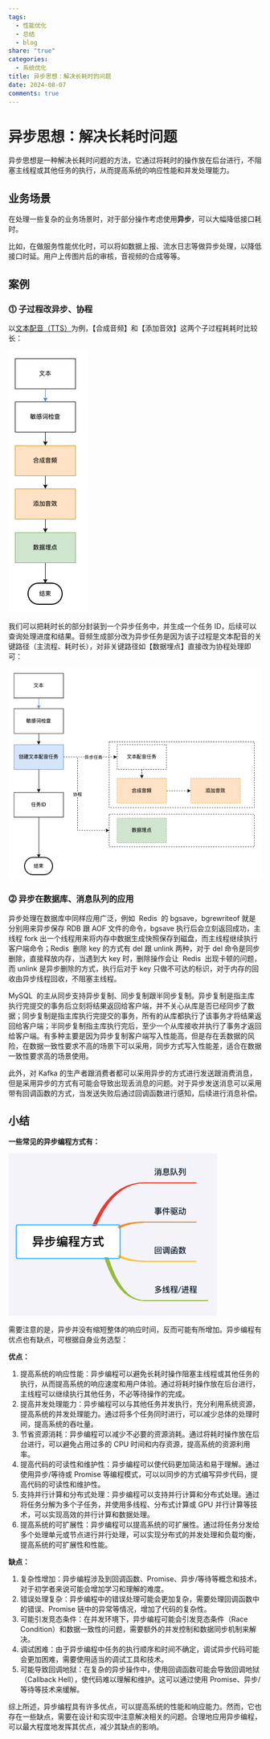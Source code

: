```yaml
---
tags:
  - 性能优化
  - 总结
  - blog
share: "true"
categories:
  - 系统优化
title: 异步思想：解决长耗时的问题
date: 2024-08-07
comments: true
---
```


# 异步思想：解决长耗时问题

异步思想是一种解决长耗时问题的方法，它通过将耗时的操作放在后台进行，不阻塞主线程或其他任务的执行，从而提高系统的响应性能和并发处理能力。

## 业务场景

在处理一些复杂的业务场景时，对于部分操作考虑使用**异步**，可以大幅降低接口耗时。

比如，在做服务性能优化时，可以将如数据上报、流水日志等做异步处理，以降低接口时延。用户上传图片后的审核，音视频的合成等等。

## 案例

### **⓵ 子过程改异步、协程**

以[文本配音（TTS）](https://kf.zenvideo.qq.com/help/doc?id=dcccf9045b50dca3)为例，【合成音频】和【添加音效】这两个子过程耗耗时比较长：

![](assets/images/8f6ddfe0832db6b1d7ea0f9e76ddeb77_MD5.png)

我们可以把耗时长的部分封装到一个异步任务中，并生成一个任务 ID，后续可以查询处理进度和结果。音频生成部分改为异步任务是因为该子过程是文本配音的关键路径（主流程、耗时长），对非关键路径如【数据埋点】直接改为协程处理即可：

![](assets/images/d4a2d43f6bff5383e547c2366f5240ff_MD5.png)

### **⓶ 异步在数据库、消息队列的应用**

异步处理在数据库中同样应用广泛，例如  Redis  的 bgsave，bgrewriteof 就是分别用来异步保存 RDB 跟 AOF 文件的命令，bgsave 执行后会立刻返回成功，主线程 fork 出一个线程用来将内存中数据生成快照保存到磁盘，而主线程继续执行客户端命令；Redis  删除 key 的方式有 del 跟 unlink 两种，对于 del 命令是同步删除，直接释放内存，当遇到大 key 时，删除操作会让  Redis  出现卡顿的问题，而 unlink 是异步删除的方式，执行后对于 key 只做不可达的标识，对于内存的回收由异步线程回收，不阻塞主线程。

MySQL  的主从同步支持异步复制、同步复制跟半同步复制。异步复制是指主库执行完提交的事务后立刻将结果返回给客户端，并不关心从库是否已经同步了数据；同步复制是指主库执行完提交的事务，所有的从库都执行了该事务才将结果返回给客户端；半同步复制指主库执行完后，至少一个从库接收并执行了事务才返回给客户端。有多种主要是因为异步复制客户端写入性能高，但是存在丢数据的风险，在数据一致性要求不高的场景下可以采用，同步方式写入性能差，适合在数据一致性要求高的场景使用。

此外，对 Kafka 的生产者跟消费者都可以采用异步的方式进行发送跟消费消息，但是采用异步的方式有可能会导致出现丢消息的问题。对于异步发送消息可以采用带有回调函数的方式，当发送失败后通过回调函数进行感知，后续进行消息补偿。

## 小结

**一些常见的异步编程方式有：**

![](assets/images/38d2fb76c1e1baf507a3ac2d27c8a10b_MD5.png)

需要注意的是，异步并没有缩短整体的响应时间，反而可能有所增加。异步编程有优点也有缺点，可根据自身业务选型：

**优点：**

1. 提高系统的响应性能：异步编程可以避免长耗时操作阻塞主线程或其他任务的执行，从而提高系统的响应速度和用户体验。通过将耗时操作放在后台进行，主线程可以继续执行其他任务，不必等待操作的完成。
2. 提高并发处理能力：异步编程可以与其他任务并发执行，充分利用系统资源，提高系统的并发处理能力。通过将多个任务同时进行，可以减少总体的处理时间，提高系统的吞吐量。
3. 节省资源消耗：异步编程可以减少不必要的资源消耗。通过将耗时操作放在后台进行，可以避免占用过多的 CPU 时间和内存资源，提高系统的资源利用率。
4. 提高代码的可读性和维护性：异步编程可以使代码更加简洁和易于理解。通过使用异步/等待或 Promise 等编程模式，可以以同步的方式编写异步代码，提高代码的可读性和维护性。
5. 支持并行计算和分布式处理：异步编程可以支持并行计算和分布式处理。通过将任务分解为多个子任务，并使用多线程、分布式计算或 GPU 并行计算等技术，可以实现高效的并行计算和数据处理。
6. 提高系统的可扩展性：异步编程可以提高系统的可扩展性。通过将任务分发给多个处理单元或节点进行并行处理，可以实现分布式的并发处理和负载均衡，提高系统的可扩展性和性能。

**缺点：**

1. 复杂性增加：异步编程涉及到回调函数、Promise、异步/等待等概念和技术，对于初学者来说可能会增加学习和理解的难度。
2. 错误处理复杂：异步编程中的错误处理可能会更加复杂，需要处理回调函数中的错误、Promise 链中的异常等情况，增加了代码的复杂性。
3. 可能引发竞态条件：在并发环境下，异步编程可能会引发竞态条件（Race Condition）和数据一致性的问题，需要额外的并发控制和数据同步机制来解决。
4. 调试困难：由于异步编程中任务的执行顺序和时间不确定，调试异步代码可能会更加困难，需要使用适当的调试工具和技术。
5. 可能导致回调地狱：在复杂的异步操作中，使用回调函数可能会导致回调地狱（Callback Hell），使代码难以理解和维护。这可以通过使用 Promise、异步/等待等技术来缓解。

综上所述，异步编程具有许多优点，可以提高系统的性能和响应能力。然而，它也存在一些缺点，需要在设计和实现中注意解决相关的问题。合理地应用异步编程，可以最大程度地发挥其优点，减少其缺点的影响。
